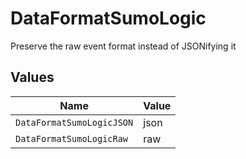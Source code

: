# DataFormatSumoLogic

Preserve the raw event format instead of JSONifying it


## Values

| Name                      | Value                     |
| ------------------------- | ------------------------- |
| `DataFormatSumoLogicJSON` | json                      |
| `DataFormatSumoLogicRaw`  | raw                       |